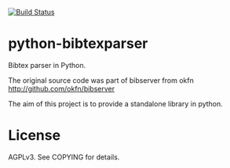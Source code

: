 [![Build Status](https://secure.travis-ci.org/sciunto/python-bibtexparser.png)](http://travis-ci.org/sciunto/python-bibtexparser)

python-bibtexparser
===================

Bibtex parser in Python.

The original source code was part of bibserver from okfn
http://github.com/okfn/bibserver


The aim of this project is to provide a standalone library in python.


License
=======
AGPLv3. See COPYING for details.



